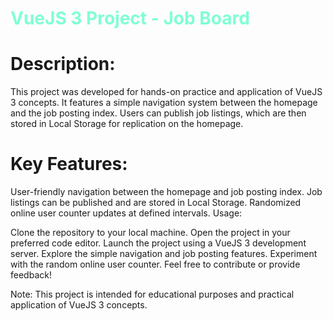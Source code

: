 <h1 style="color: aquamarine;">VueJS 3 Project - Job Board</h1>

# Description:

This project was developed for hands-on practice and application of VueJS 3 concepts. It features a simple navigation system between the homepage and the job posting index. Users can publish job listings, which are then stored in Local Storage for replication on the homepage.

# Key Features:

User-friendly navigation between the homepage and job posting index.
Job listings can be published and are stored in Local Storage.
Randomized online user counter updates at defined intervals.
Usage:

Clone the repository to your local machine.
Open the project in your preferred code editor.
Launch the project using a VueJS 3 development server.
Explore the simple navigation and job posting features.
Experiment with the random online user counter.
Feel free to contribute or provide feedback!

Note: This project is intended for educational purposes and practical application of VueJS 3 concepts.